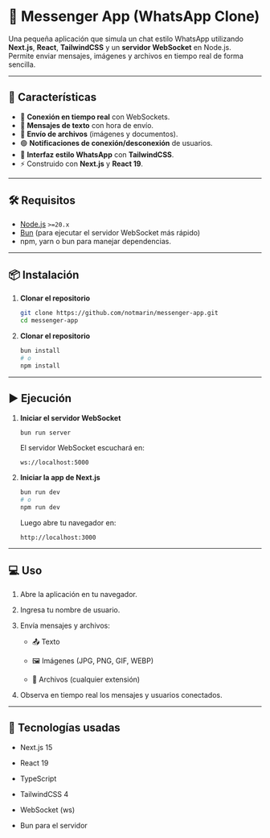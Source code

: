 # 💬 Messenger App (WhatsApp Clone)

Una pequeña aplicación que simula un chat estilo WhatsApp utilizando **Next.js**, **React**, **TailwindCSS** y un **servidor WebSocket** en Node.js.  
Permite enviar mensajes, imágenes y archivos en tiempo real de forma sencilla.

---

## 🚀 Características

- 🔗 **Conexión en tiempo real** con WebSockets.
- 📝 **Mensajes de texto** con hora de envío.
- 📂 **Envío de archivos** (imágenes y documentos).
- 🟢 **Notificaciones de conexión/desconexión** de usuarios.
- 🎨 **Interfaz estilo WhatsApp** con **TailwindCSS**.
- ⚡ Construido con **Next.js** y **React 19**.

---

## 🛠️ Requisitos

- [Node.js](https://nodejs.org/) `>=20.x`
- [Bun](https://bun.sh/) (para ejecutar el servidor WebSocket más rápido)
- npm, yarn o bun para manejar dependencias.

---

## 📦 Instalación

1. **Clonar el repositorio**
   ```bash
   git clone https://github.com/notmarin/messenger-app.git
   cd messenger-app
   ```
1. **Clonar el repositorio**
   ```bash
   bun install
   # o
   npm install
   ```

---

## ▶️ Ejecución

1. **Iniciar el servidor WebSocket**
   ```bash
   bun run server
   ```
   El servidor WebSocket escuchará en:
   ```arduino
   ws://localhost:5000
   ```
2. **Iniciar la app de Next.js**
   ```bash
   bun run dev
   # o
   npm run dev
   ```
   Luego abre tu navegador en:
   ```arduino
   http://localhost:3000
   ```

---

## 💻 Uso

1. Abre la aplicación en tu navegador.

2. Ingresa tu nombre de usuario.

3. Envía mensajes y archivos:
   - 📤 Texto

   - 🖼️ Imágenes (JPG, PNG, GIF, WEBP)

   - 📎 Archivos (cualquier extensión)

4. Observa en tiempo real los mensajes y usuarios conectados.

---

## 📡 Tecnologías usadas

- Next.js 15

- React 19

- TypeScript

- TailwindCSS 4

- WebSocket (ws)

- Bun para el servidor
